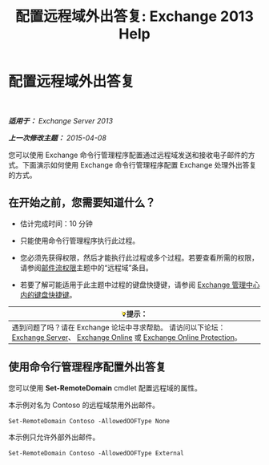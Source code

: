 ﻿---
title: '配置远程域外出答复: Exchange 2013 Help'
TOCTitle: 配置远程域外出答复
ms:assetid: 0c1e56be-7a29-4294-9762-600f9f788741
ms:mtpsurl: https://technet.microsoft.com/zh-cn/library/JJ657713(v=EXCHG.150)
ms:contentKeyID: 50489900
ms.date: 01/11/2018
mtps_version: v=EXCHG.150
ms.translationtype: HT
---

# 配置远程域外出答复

 

_**适用于：** Exchange Server 2013_

_**上一次修改主题：** 2015-04-08_

您可以使用 Exchange 命令行管理程序配置通过远程域发送和接收电子邮件的方式。下面演示如何使用 Exchange 命令行管理程序配置 Exchange 处理外出答复的方式。

## 在开始之前，您需要知道什么？

  - 估计完成时间：10 分钟

  - 只能使用命令行管理程序执行此过程。

  - 您必须先获得权限，然后才能执行此过程或多个过程。若要查看所需的权限，请参阅[邮件流权限](mail-flow-permissions-exchange-2013-help.md)主题中的“远程域”条目。

  - 若要了解可能适用于此主题中过程的键盘快捷键，请参阅 [Exchange 管理中心内的键盘快捷键](keyboard-shortcuts-in-the-exchange-admin-center-exchange-online-protection-help.md)。

<table>
<thead>
<tr class="header">
<th><img src="images/Bb124558.tip(EXCHG.150).gif" title="提示" alt="提示" />提示：</th>
</tr>
</thead>
<tbody>
<tr class="odd">
<td>遇到问题了吗？请在 Exchange 论坛中寻求帮助。 请访问以下论坛：<a href="https://go.microsoft.com/fwlink/p/?linkid=60612">Exchange Server</a>、 <a href="https://go.microsoft.com/fwlink/p/?linkid=267542">Exchange Online</a> 或 <a href="https://go.microsoft.com/fwlink/p/?linkid=285351">Exchange Online Protection</a>。</td>
</tr>
</tbody>
</table>


## 使用命令行管理程序配置外出答复

您可以使用 **Set-RemoteDomain** cmdlet 配置远程域的属性。

本示例对名为 Contoso 的远程域禁用外出邮件。

    Set-RemoteDomain Contoso -AllowedOOFType None

本示例只允许外部外出邮件。

    Set-RemoteDomain Contoso -AllowedOOFType External

